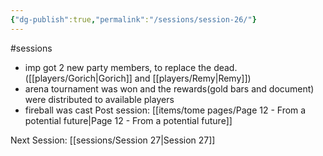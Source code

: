 ```yaml
---
{"dg-publish":true,"permalink":"/sessions/session-26/"}
---
```


#sessions 
- imp got 2 new party members, to replace the dead.([[players/Gorich\|Gorich]] and [[players/Remy\|Remy]])
- arena tournament was won and the rewards(gold bars and document) were distributed to available players
- fireball was cast
Post session: [[items/tome pages/Page 12 - From a potential future\|Page 12 - From a potential future]]

Next Session: [[sessions/Session 27\|Session 27]]
